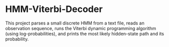 # HMM-Viterbi-Decoder
This project parses a small discrete HMM from a text file, reads an observation sequence, runs the Viterbi dynamic programming algorithm (using log-probabilities), and prints the most likely hidden-state path and its probability.
